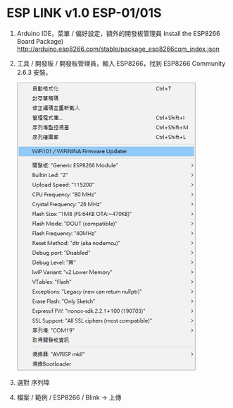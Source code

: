 # ESP LINK v1.0 ESP-01/01S

1. Arduino IDE，菜單 / 偏好設定，額外的開發板管理員 Install the ESP8266 Board Package)
http://arduino.esp8266.com/stable/package_esp8266com_index.json

2. 工具 / 開發板 / 開發板管理員，輸入 ESP8266，找到 ESP8266 Community 2.6.3 安裝。

   ![Alt text](/ESP01-BD.jpg)

3. 選對 序列埠

4. 檔案 / 範例 / ESP8266 / Blink -> 上傳
